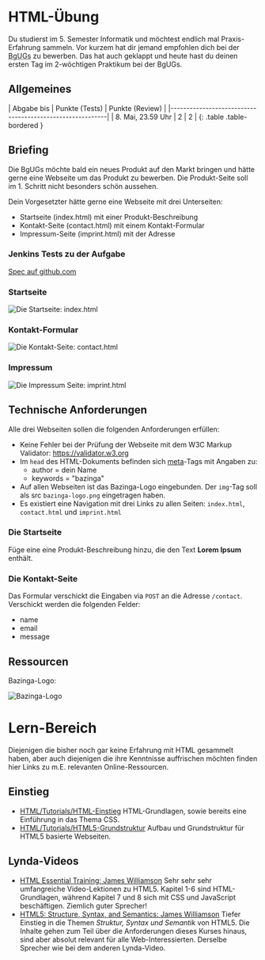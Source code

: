 # HTML-Übung

Du studierst im 5. Semester Informatik und möchtest endlich mal Praxis-Erfahrung sammeln.
Vor kurzem hat dir jemand empfohlen dich bei der <abbr title="Bazinga! gUGs">BgUGs</abbr> zu bewerben.
Das hat auch geklappt und heute hast du deinen ersten Tag im 2-wöchtigen Praktikum bei der BgUGs.


## Allgemeines

| Abgabe bis            | Punkte (Tests) | Punkte (Review) |
|----------------------------------------------------------|
| 8. Mai, 23.59 Uhr  | 2              | 2               |
{: .table .table-bordered }


## Briefing

Die BgUGs möchte bald ein neues Produkt auf den Markt bringen und hätte gerne eine Webseite um
das Produkt zu bewerben. Die Produkt-Seite soll im 1. Schritt nicht besonders schön aussehen.

Dein Vorgesetzter hätte gerne eine Webseite mit drei Unterseiten:

* Startseite (index.html) mit einer Produkt-Beschreibung
* Kontakt-Seite (contact.html) mit einem Kontakt-Formular
* Impressum-Seite (imprint.html) mit der Adresse


### Jenkins Tests zu der Aufgabe

[Spec auf github.com](https://github.com/HTW-Webtech/ai-webtech-functional-tests/blob/master/spec/exercises/exercise_1_spec.rb)


### Startseite

![Die Startseite: index.html](exercises/html/start.png)


### Kontakt-Formular

![Die Kontakt-Seite: contact.html](exercises/html/contact.png)


### Impressum

![Die Impressum Seite: imprint.html](exercises/html/imprint.png)


## Technische Anforderungen

Alle drei Webseiten sollen die folgenden Anforderungen erfüllen:

* Keine Fehler bei der Prüfung der Webseite mit dem W3C Markup Validator: <https://validator.w3.org>
* Im `head` des HTML-Dokuments befinden sich [meta](https://developer.mozilla.org/en-US/docs/Web/HTML/Element/meta)-Tags mit Angaben zu:
  * author = dein Name
  * keywords = "bazinga"
* Auf allen Webseiten ist das Bazinga-Logo eingebunden. Der `img`-Tag soll als src `bazinga-logo.png` eingetragen haben.
* Es existiert eine Navigation mit drei Links zu allen Seiten: `index.html`, `contact.html` und `imprint.html`


### Die Startseite

Füge eine eine Produkt-Beschreibung hinzu, die den Text **Lorem Ipsum** enthält.


### Die Kontakt-Seite

Das Formular verschickt die Eingaben via `POST` an die Adresse `/contact`. Verschickt werden die folgenden Felder:

* name
* email
* message

## Ressourcen

Bazinga-Logo:

![Bazinga-Logo](exercises/html/bazinga-logo.png)


# Lern-Bereich

Diejenigen die bisher noch gar keine Erfahrung mit HTML gesammelt haben, aber auch diejenigen die ihre Kenntnisse
auffrischen möchten finden hier Links zu m.E. relevanten Online-Ressourcen.


## Einstieg

* [HTML/Tutorials/HTML-Einstieg](http://wiki.selfhtml.org/wiki/HTML/Tutorials/HTML-Einstieg)
  HTML-Grundlagen, sowie bereits eine Einführung in das Thema CSS.
* [HTML/Tutorials/HTML5-Grundstruktur](http://wiki.selfhtml.org/wiki/HTML/Tutorials/HTML5-Grundstruktur)
  Aufbau und Grundstruktur für HTML5 basierte Webseiten.

## Lynda-Videos
* [HTML Essential Training: James Williamson](http://www.lynda.com/HTML-tutorials/HTML-Essential-Training/170427-2.html)
  Sehr sehr sehr umfangreiche Video-Lektionen zu HTML5. Kapitel 1-6 sind HTML-Grundlagen, während Kapitel 7
  und 8 sich mit CSS und JavaScript beschäftigen. Ziemlich guter Sprecher!
* [HTML5: Structure, Syntax, and Semantics: James Williamson](http://www.lynda.com/HTML-tutorials/HTML5-Structure-Syntax-Semantics/182177-2.html)
  Tiefer Einstieg in die Themen *Struktur, Syntax und Semantik* von HTML5. Die Inhalte gehen zum Teil
  über die Anforderungen dieses Kurses hinaus, sind aber absolut relevant für alle Web-Interessierten. Derselbe Sprecher
  wie bei dem anderen Lynda-Video.
